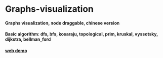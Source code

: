 # Graphs-visualization
#### Graphs visualization, node draggable, chinese version
#### Basic algorithm: dfs, bfs, kosaraju, topological, prim, kruskal, vyssotsky, dijkstra, bellman_ford
#### <a href="https://akinokoika.github.io/Graphs-visualization/project/">web demo</a>
